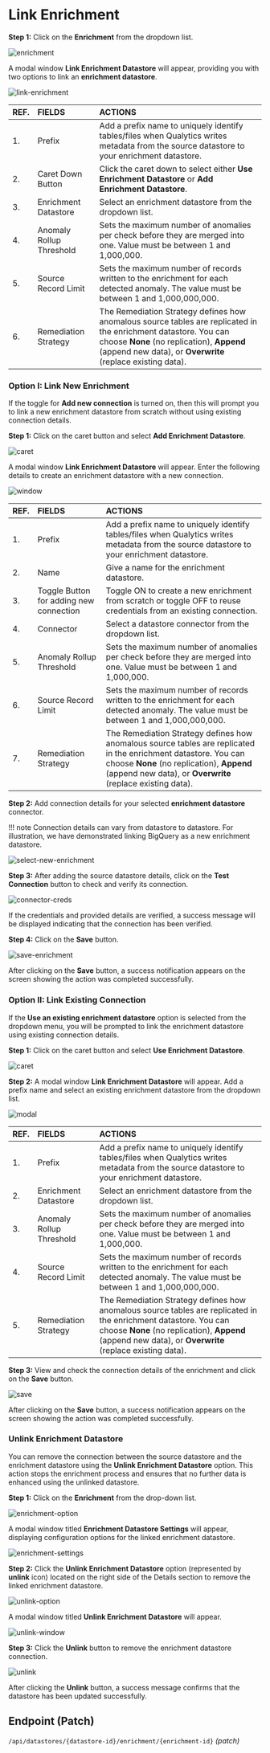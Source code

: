# Link Enrichment

**Step 1:** Click on the **Enrichment** from the dropdown list.

![enrichment](../assets/datastore-settings/link-enrichment/enrichment-light-6.png)

A modal window **Link Enrichment Datastore** will appear, providing you with two options to link an **enrichment datastore**.

![link-enrichment](../assets/datastore-settings/link-enrichment/link-enrichment-light-7.png)

| REF. | FIELDS | ACTIONS |
| :---- | :---- | :---- |
| 1. | Prefix | Add a prefix name to uniquely identify tables/files when Qualytics writes metadata from the source datastore to your enrichment datastore. |
| 2. | Caret Down Button | Click the caret down to select either **Use Enrichment Datastore** or **Add Enrichment Datastore**. |
| 3. | Enrichment Datastore | Select an enrichment datastore from the dropdown list. |
| 4. | Anomaly Rollup Threshold | Sets the maximum number of anomalies per check before they are merged into one. Value must be between 1 and 1,000,000. |
| 5. | Source Record Limit | Sets the maximum number of records written to the enrichment for each detected anomaly. The value must be between 1 and 1,000,000,000. |
| 6. | Remediation Strategy | The Remediation Strategy defines how anomalous source tables are replicated in the enrichment datastore. You can choose **None** (no replication), **Append** (append new data), or **Overwrite** (replace existing data). |

### Option I: Link New Enrichment

If the toggle for **Add new connection** is turned on, then this will prompt you to link a new enrichment datastore from scratch without using existing connection details.

**Step 1:** Click on the caret button and select **Add Enrichment Datastore**.

![caret](../assets/datastore-settings/link-enrichment/caret-light-8.png)

A modal window **Link Enrichment Datastore** will appear. Enter the following details to create an enrichment datastore with a new connection.

![window](../assets/datastore-settings/link-enrichment/window-light.png)

| REF. | FIELDS | ACTIONS |
| :---- | :---- | :---- |
| 1. | Prefix | Add a prefix name to uniquely identify tables/files when Qualytics writes metadata from the source datastore to your enrichment datastore. |
| 2. | Name | Give a name for the enrichment datastore. |
| 3. | Toggle Button for adding new connection | Toggle ON to create a new enrichment from scratch or toggle OFF to reuse credentials from an existing connection. |
| 4. | Connector | Select a datastore connector from the dropdown list. |
| 5. | Anomaly Rollup Threshold | Sets the maximum number of anomalies per check before they are merged into one. Value must be between 1 and 1,000,000. |
| 6. | Source Record Limit | Sets the maximum number of records written to the enrichment for each detected anomaly. The value must be between 1 and 1,000,000,000. |
| 7. | Remediation Strategy | The Remediation Strategy defines how anomalous source tables are replicated in the enrichment datastore. You can choose **None** (no replication), **Append** (append new data), or **Overwrite** (replace existing data). |

**Step 2:** Add connection details for your selected **enrichment datastore** connector.

!!! note
    Connection details can vary from datastore to datastore. For illustration, we have demonstrated linking BigQuery as a new enrichment datastore.

![select-new-enrichment](../assets/datastore-settings/link-enrichment/select-new-enrichment-light-9.png)

**Step 3:** After adding the source datastore details, click on the **Test Connection** button to check and verify its connection.

![connector-creds](../assets/datastore-settings/link-enrichment/connector-creds-light-10.png)

If the credentials and provided details are verified, a success message will be displayed indicating that the connection has been verified.

**Step 4:** Click on the **Save** button.

![save-enrichment](../assets/datastore-settings/link-enrichment/save-enrichment-light-11.png)

After clicking on the **Save** button, a success notification appears on the screen showing the action was completed successfully.

### Option II: Link Existing Connection

If the **Use an existing enrichment datastore** option is selected from the dropdown menu, you will be prompted to link the enrichment datastore using existing connection details.

**Step 1:** Click on the caret button and select **Use Enrichment Datastore**.

![caret](../assets/datastore-settings/link-enrichment/caret2-light.png)

**Step 2:** A modal window **Link Enrichment Datastore** will appear. Add a prefix name and select an existing enrichment datastore from the dropdown list.

![modal](../assets/datastore-settings/link-enrichment/modal-light.png)

| REF. | FIELDS | ACTIONS |
| :---- | :---- | :---- |
| 1. | Prefix | Add a prefix name to uniquely identify tables/files when Qualytics writes metadata from the source datastore to your enrichment datastore. |
| 2. | Enrichment Datastore | Select an enrichment datastore from the dropdown list. |
| 3. | Anomaly Rollup Threshold | Sets the maximum number of anomalies per check before they are merged into one. Value must be between 1 and 1,000,000. |
| 4. | Source Record Limit | Sets the maximum number of records written to the enrichment for each detected anomaly. The value must be between 1 and 1,000,000,000. |
| 5. | Remediation Strategy | The Remediation Strategy defines how anomalous source tables are replicated in the enrichment datastore. You can choose **None** (no replication), **Append** (append new data), or **Overwrite** (replace existing data). |

**Step 3:** View and check the connection details of the enrichment and click on the **Save** button.

![save](../assets/datastore-settings/link-enrichment/save-light-15.png)

After clicking on the **Save** button, a success notification appears on the screen showing the action was completed successfully.

### Unlink Enrichment Datastore

You can remove the connection between the source datastore and the enrichment datastore using the **Unlink Enrichment Datastore** option. This action stops the enrichment process and ensures that no further data is enhanced using the unlinked datastore.

**Step 1:** Click on the **Enrichment** from the drop-down list.

![enrichment-option](../assets/datastore-settings/link-enrichment/enrichment-light-6.png)

A modal window titled **Enrichment Datastore Settings** will appear, displaying configuration options for the linked enrichment datastore.

![enrichment-settings](../assets/datastore-settings/link-enrichment/enrichment-settings-light.png)

**Step 2:** Click the **Unlink Enrichment Datastore** option (represented by **unlink** icon) located on the right side of the Details section to remove the linked enrichment datastore.

![unlink-option](../assets/datastore-settings/link-enrichment/unlink-option-light.png)

A modal window titled **Unlink Enrichment Datastore** will appear.

![unlink-window](../assets/datastore-settings/link-enrichment/unlink-window-light.png)

**Step 3:** Click the **Unlink** button to remove the enrichment datastore connection.

![unlink](../assets/datastore-settings/link-enrichment/unlink-light.png)

After clicking the **Unlink** button, a success message confirms that the datastore has been updated successfully.

## Endpoint (Patch)

`/api/datastores/{datastore-id}/enrichment/{enrichment-id}` _(patch)_